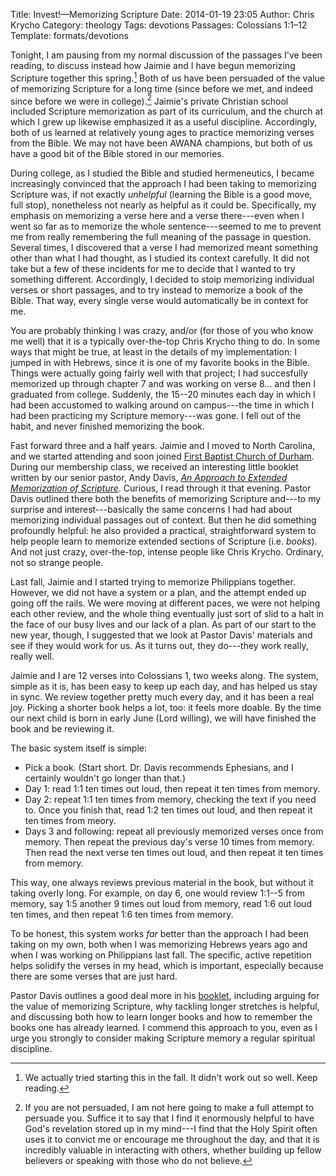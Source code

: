 Title: Invest!—Memorizing Scripture
Date: 2014-01-19 23:05
Author: Chris Krycho
Category: theology
Tags: devotions
Passages: Colossians 1:1–12
Template: formats/devotions

Tonight, I am pausing from my normal discussion of the passages I've been
reading, to discuss instead how Jaimie and I have begun memorizing Scripture
together this spring.[^memorization-confession] Both of us have been persuaded
of the value of memorizing Scripture for a long time (since before we met, and
indeed since before we were in college).[^value] Jaimie's private Christian
school included Scripture memorization as part of its curriculum, and the church
at which I grew up likewise emphasized it as a useful discipline. Accordingly,
both of us learned at relatively  young ages to practice memorizing verses from
the Bible. We may not have been AWANA champions, but both of us have a good bit
of the Bible stored in our memories.

During college, as I studied the Bible and studied hermeneutics, I became
increasingly convinced that the approach I had been taking to memorizing
Scripture was, if not exactly *unhelpful* (learning the Bible is a good move,
full stop), nonetheless not nearly as helpful as it could be. Specifically, my
emphasis on memorizing a verse here and a verse there---even when I went so far
as to memorize the whole sentence---seemed to me to prevent me from really
remembering the full meaning of the passage in question. Several times, I
discovered that a verse I had memorized meant something other than what I had
thought, as I studied its context carefully. It did not take but a few of these
incidents for me to decide that I wanted to try something different.
Accordingly, I decided to stoip memorizing individual verses or short passages,
and to try instead to memorize a book of the Bible. That way, every single verse
would automatically be in context for me.

You are probably thinking I was crazy, and/or (for those of you who know me
well) that it is a typically over-the-top Chris Krycho thing to do. In some ways
that might be true, at least in the details of my implementation: I jumped in
with Hebrews, since it is one of my favorite books in the Bible. Things were
actually going fairly well with that project; I had succesfully memorized up
through chapter 7 and was working on verse 8... and then I graduated from
college. Suddenly, the 15--20 minutes each day in which I had been accustomed to
walking around on campus---the time in which I had been practicing my Scripture
memory---was gone. I fell out of the habit, and never finished memorizing the
book.

Fast forward three and a half years. Jaimie and I moved to North Carolina, and
we started attending and soon joined [First Baptist Church of
Durham](http://www.fbcdurham.org/). During our membership class, we received an
interesting little booklet written by our senior pastor, Andy Davis, [_An
Approach to Extended Memorization of Scripture_][booklet]. Curious, I read
through it that evening. Pastor Davis outlined there both the benefits of
memorizing Scripture and---to my surprise and interest---basically the same
concerns I had had about memorizing individual passages out of context. But then
he did something profoundly helpful: he also provided a practical,
straightforward system to help people learn to memorize extended sections of
Scripture (i.e. *books*). And not just crazy, over-the-top, intense people like
Chris Krycho. Ordinary, not so strange people.

Last fall, Jaimie and I started trying to memorize Philippians together.
However, we did not have a system or a plan, and the attempt ended up going off
the rails. We were moving at different paces, we were not helping each other
review, and the whole thing eventually just sort of slid to a halt in the face
of our busy lives and our lack of a plan. As part of our start to the new year,
though, I suggested that we look at Pastor Davis' materials and see if they
would work for us. As it turns out, they do---they work really, really well.

Jaimie and I are 12 verses into Colossians 1, two weeks along. The system,
simple as it is, has been easy to keep up each day, and has helped us stay in
sync. We review together pretty much every day, and it has been a real joy.
Picking a shorter book helps a lot, too: it feels more doable. By the time our
next child is born in early June (Lord willing), we will have finished the book
and be reviewing it.

The basic system itself is simple:

- Pick a book. (Start short. Dr. Davis recommends Ephesians, and I certainly
  wouldn't go longer than that.)
- Day 1: read 1:1 ten times out loud, then repeat it ten times from memory.
- Day 2: repeat 1:1 ten times from memory, checking the text if you need to.
  Once you finish that, read 1:2 ten times out loud, and then repeat it ten
  times from meory.
- Days 3 and following: repeat all previously memorized verses once from memory.
  Then repeat the previous day's verse 10 times from memory. Then read the next
  verse ten times out loud, and then repeat it ten times from memory.

This way, one always reviews previous material in the book, but without it
taking overly long. For example, on day 6, one would review 1:1--5 from memory,
say 1:5 another 9 times out loud from memory, read 1:6 out loud ten times, and
then repeat 1:6 ten times from memory.

To be honest, this system works *far* better than the approach I had been taking
on my own, both when I was memorizing Hebrews years ago and when I was working
on Philippians last fall. The specific, active repetition helps solidify the
verses in my head, which is important, especially because there are some verses
that are just hard.

Pastor Davis outlines a good deal more in his [booklet][booklet], including
arguing for the value of memorizing Scripture, why tackling longer stretches is
helpful, and discussing both how to learn longer books and how to remember the
books one has already learned. I commend this approach to you, even as I urge
you strongly to consider making Scripture memory a regular spiritual discipline.

[^memorization-confession]: We actually tried starting this in the fall. It
didn't work out so well. Keep reading.

[^value]: If you are not persuaded, I am not here going to make a full attempt
to persuade you. Suffice it to say that I find it enormously helpful to have
God's revelation stored up in my mind---I find that the Holy Spirit often uses
it to convict me or encourage me throughout the day, and that it is incredibly
valuable in interacting with others, whether building up fellow believers or
speaking with those who do not believe.

[booklet]: http://www.fbcdurham.org/wp-content/uploads/2012/05/Scripture-Memory-Booklet-for-Publication-Website-Layout.pdf